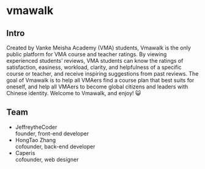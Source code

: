 # vmawalk

## Intro
Created by Vanke Meisha Academy (VMA) students, Vmawalk is the only public platform for VMA course and teacher ratings. By viewing experienced students’ reviews, VMA students can know the ratings of satisfaction, easiness, workload, clarity, and helpfulness of a specific course or teacher, and receive inspiring suggestions from past reviews. The goal of Vmawalk is to help all VMAers find a course plan that best suits for oneself, and help all VMAers to become global citizens and leaders with Chinese identity. Welcome to Vmawalk, and enjoy! :smiley_cat:

## Team
- JeffreytheCoder </br>
  founder, front-end developer </br>
- HongTao Zhang </br>
  cofounder, back-end developer
- Caperis </br>
  cofounder, web designer </br> 

## 


